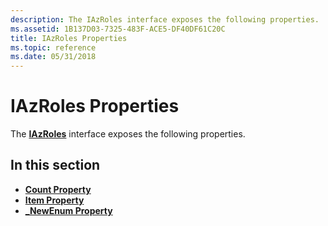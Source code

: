 ```yaml
---
description: The IAzRoles interface exposes the following properties.
ms.assetid: 1B137D03-7325-483F-ACE5-DF40DF61C20C
title: IAzRoles Properties
ms.topic: reference
ms.date: 05/31/2018
---
```


# IAzRoles Properties

The [**IAzRoles**](/windows/desktop/api/Azroles/nn-azroles-iazroles) interface exposes the following properties.

## In this section

-   [**Count Property**](/windows/desktop/api/Azroles/nf-azroles-iazroles-get_count)
-   [**Item Property**](/windows/desktop/api/Azroles/nf-azroles-iazroles-get_item)
-   [**\_NewEnum Property**](/windows/desktop/api/Azroles/nf-azroles-iazroles-get__newenum)

 

 



